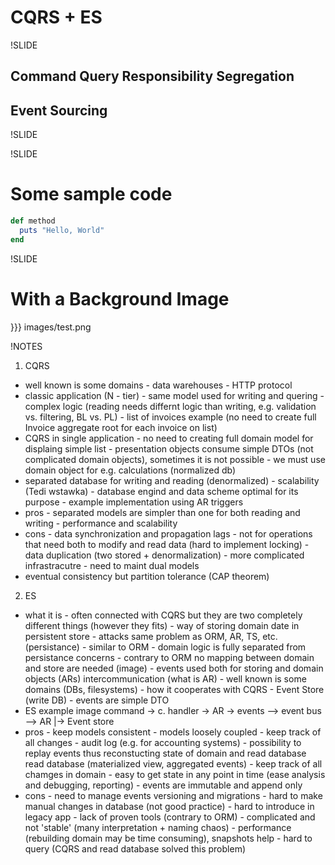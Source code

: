 # CQRS + ES

!SLIDE

## Command Query Responsibility Segregation
## Event Sourcing

!SLIDE


!SLIDE

# Some sample code

``` ruby
def method
  puts "Hello, World"
end
```

!SLIDE

# With a Background Image

}}} images/test.png

!NOTES

1) CQRS
- well known is some domains
        - data warehouses
        - HTTP protocol
- classic application (N - tier)
        - same model used for writing and quering
        - complex logic (reading needs differnt logic than writing, e.g. validation vs. filtering, BL vs. PL)
        - list of invoices example (no need to create full Invoice aggregate root for each invoice on list)
- CQRS in single application
        - no need to creating full domain model for displaing simple list
        - presentation objects consume simple DTOs (not complicated domain objects), sometimes it is not possible - we must use domain object for e.g. calculations (normalized db)
- separated database for writing and reading (denormalized)
        - scalability (Tedi wstawka)
        - database engind and data scheme optimal for its purpose
        - example implementation using AR triggers
- pros
        - separated models are simpler than one for both reading and writing
        - performance and scalability
- cons
        - data synchronization and propagation lags
        - not for operations that need both to modify and read data (hard to implement locking)
        - data duplication (two stored + denormalization)
        - more complicated infrastracutre
        - need to maint dual models
- eventual consistency but partition tolerance (CAP theorem)

2) ES
- what it is
        - often connected with CQRS but they are two completely different things (however they fits)
        - way of storing domain date in persistent store
        - attacks same problem as ORM, AR, TS, etc. (persistance)
        - similar to ORM - domain logic is fully separated from persistance concerns
        - contrary to ORM no mapping between domain and store are needed (image)
        - events used both for storing and domain objects (ARs) intercommunication (what is AR)
        - well known is some domains (DBs, filesystems)
        - how it cooperates with CQRS
        - Event Store (write DB)
        - events are simple DTO
- ES example image
        command -> c. handler -> AR -> events --> event bus --> AR
                                                            |-> Event store
- pros
        - keep models consistent
        - models loosely coupled
        - keep track of all changes
        - audit log (e.g. for accounting systems)
        - possibility to replay events thus reconstucting state of domain and read database read database (materialized view, aggregated events)
        - keep track of all chamges in domain
        - easy to get state in any point in time (ease analysis and debugging, reporting)
        - events are immutable and append only
- cons
        - need to manage events versioning and migrations
        - hard to make manual changes in database (not good practice)
        - hard to introduce in legacy app
        - lack of proven tools (contrary to ORM)
        - complicated and not 'stable' (many interpretation + naming chaos)
        - performance (rebuilding domain may be time consuming), snapshots help
        - hard to query (CQRS and read database solved this problem)
